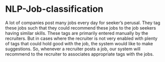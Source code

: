# NLP-Job-classification
A lot of companies post many jobs every day for seeker’s perusal. They tag these jobs such that they could recommend these jobs to the job seekers having similar skills. These tags are primarily entered manually by the recruiters. But in cases where the recruiter is not very enabled with plenty of tags that could hold good with the job, the system would like to make suggestions. So, whenever a recruiter posts a job, our system will recommend to the recruiter to associates appropriate tags with the jobs.
